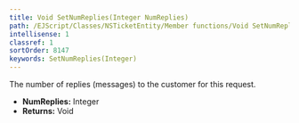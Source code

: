 ```yaml
---
title: Void SetNumReplies(Integer NumReplies)
path: /EJScript/Classes/NSTicketEntity/Member functions/Void SetNumReplies(Integer p_0)
intellisense: 1
classref: 1
sortOrder: 8147
keywords: SetNumReplies(Integer)
---
```



The number of replies (messages) to the customer for this request.



* **NumReplies:** Integer
* **Returns:** Void


